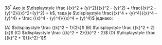 ${38}^*$  Ако је $\displaystyle \frac {{x}^2 + {y}^2}{{x}^2 - {y}^2} + \frac{{x}^2 - {y}^2}{{x}^2+{y}^2} = k$, тада је $\displaystyle \frac{{x}^4 + {y}^4}{{x}^4 - {y}^4} + \frac {{x}^4 - {y}^4}{{x}^4 + {y}^4}$ једнако:


(A) $\displaystyle \frac {{k}^2 + 1}{2k}$  (B) $\displaystyle \frac {{k}^2 + 2}{k}$  (C) $\displaystyle \frac {{k}^2 + 2}{{k}^2 - 2}$  (D) $\displaystyle \frac {{k}^2 + 1}{{k^2}-1}$  
